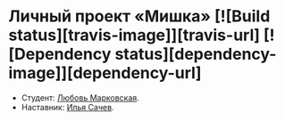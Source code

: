 # Личный проект «Мишка» [![Build status][travis-image]][travis-url] [![Dependency status][dependency-image]][dependency-url]

* Студент: [Любовь Марковская](https://up.htmlacademy.ru/adaptive/13/user/399013).
* Наставник: [Илья Сачев](https://up.htmlacademy.ru/adaptive/13/user/11939).
